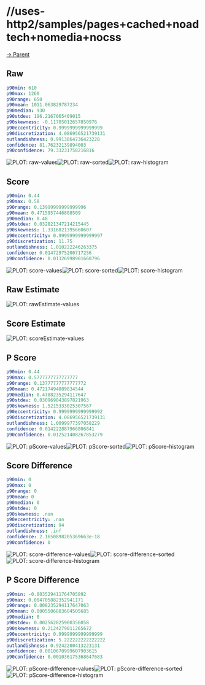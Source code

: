 
# //uses-http2/samples/pages+cached+noadtech+nomedia+nocss

[→ Parent](../..)


## Raw


```yaml
p90min: 610
p90max: 1260
p90range: 650
p90mean: 1011.063829787234
p90median: 930
p90stdev: 196.2167065409015
p90skewness: -0.11705012657850976
p90eccentricity: 0.9999999999999999
p90discretization: 4.086956521739131
outlandishness: 0.9913864736423228
confidence: 81.76232139894003
p90confidence: 79.33231758216816

```

![PLOT: raw-values](./raw/values.svg)![PLOT: raw-sorted](./raw/sorted.svg)![PLOT: raw-histogram](./raw/histogram.svg)
## Score


```yaml
p90min: 0.44
p90max: 0.58
p90range: 0.13999999999999996
p90mean: 0.4715957446808509
p90median: 0.48
p90stdev: 0.032821347214215445
p90skewness: 1.3316821395660607
p90eccentricity: 0.9999999999999997
p90discretization: 11.75
outlandishness: 1.010222246263375
confidence: 0.01472975200717256
p90confidence: 0.01326998901660796

```

![PLOT: score-values](./score/values.svg)![PLOT: score-sorted](./score/sorted.svg)![PLOT: score-histogram](./score/histogram.svg)
## Raw Estimate

![PLOT: rawEstimate-values](./rawEstimate/values.svg)
## Score Estimate

![PLOT: scoreEstimate-values](./scoreEstimate/values.svg)
## P Score


```yaml
p90min: 0.44
p90max: 0.5777777777777777
p90range: 0.13777777777777772
p90mean: 0.47217494089834544
p90median: 0.4788235294117647
p90stdev: 0.030969843897821963
p90skewness: 1.5215333025307567
p90eccentricity: 0.9999999999999992
p90discretization: 4.086956521739131
outlandishness: 1.0099977397058229
confidence: 0.014222887966806841
p90confidence: 0.012521408267853279

```

![PLOT: pScore-values](./pScore/values.svg)![PLOT: pScore-sorted](./pScore/sorted.svg)![PLOT: pScore-histogram](./pScore/histogram.svg)
## Score Difference


```yaml
p90min: 0
p90max: 0
p90range: 0
p90mean: 0
p90median: 0
p90stdev: 0
p90skewness: .nan
p90eccentricity: .nan
p90discretization: 94
outlandishness: .inf
confidence: 2.1650898205369663e-18
p90confidence: 0

```

![PLOT: score-difference-values](./score-difference/values.svg)![PLOT: score-difference-sorted](./score-difference/sorted.svg)![PLOT: score-difference-histogram](./score-difference/histogram.svg)
## P Score Difference


```yaml
p90min: -0.003529411764705892
p90max: 0.004705882352941171
p90range: 0.008235294117647063
p90mean: 0.0005506883604505685
p90median: 0
p90stdev: 0.002562825900356058
p90skewness: 0.2124279011265672
p90eccentricity: 0.9999999999999999
p90discretization: 5.222222222222222
outlandishness: 0.9242200413223131
confidence: 0.0010670999607903615
p90confidence: 0.001036175368647683

```

![PLOT: pScore-difference-values](./pScore-difference/values.svg)![PLOT: pScore-difference-sorted](./pScore-difference/sorted.svg)![PLOT: pScore-difference-histogram](./pScore-difference/histogram.svg)